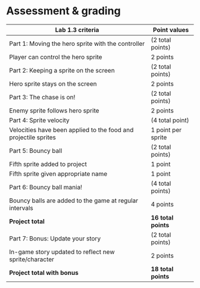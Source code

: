 # Assessment & grading
Lab 1.3 criteria | Point values
-|-
Part 1: Moving the hero sprite with the controller | (2 total points)
Player can control the hero sprite | 2 points
Part 2: Keeping a sprite on the screen | (2 total points)
Hero sprite stays on the screen | 2 points
Part 3: The chase is on! | (2 total points)
Enemy sprite follows hero sprite | 2 points
Part 4: Sprite velocity | (4 total point)
Velocities have been applied to the food and projectile sprites | 1 point per sprite
Part 5: Bouncy ball | (2 total points)
Fifth sprite added to project | 1 point
Fifth sprite given appropriate name | 1 point
Part 6: Bouncy ball mania! | (4 total points)
Bouncy balls are added to the game at regular intervals | 4 points
<b>Project total</b> | <b>16 total points</b>
Part 7: Bonus: Update your story | (2 total points)
In-game story updated to reflect new sprite/character | 2 points
<b>Project total with bonus</b> | <b>18 total points</b>
